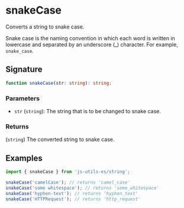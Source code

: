 # snakeCase

Converts a string to snake case.

Snake case is the naming convention in which each word is written in lowercase and separated by an underscore (\_) character. For example, `snake_case`.

## Signature

```typescript
function snakeCase(str: string): string;
```

### Parameters

- `str` (`string`): The string that is to be changed to snake case.

### Returns

(`string`) The converted string to snake case.

## Examples

```typescript
import { snakeCase } from 'js-utils-es/string';

snakeCase('camelCase'); // returns 'camel_case'
snakeCase('some whitespace'); // returns 'some_whitespace'
snakeCase('hyphen-text'); // returns 'hyphen_text'
snakeCase('HTTPRequest'); // returns 'http_request'
```
